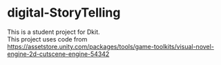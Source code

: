 # digital-StoryTelling

This is a student project for Dkit. <br>
This project uses code from https://assetstore.unity.com/packages/tools/game-toolkits/visual-novel-engine-2d-cutscene-engine-54342 <br>
